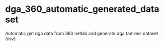 # dga_360_automatic_generated_dataset
Automatic get dga data from 360 netlab and generate dga families dataset (csv)
